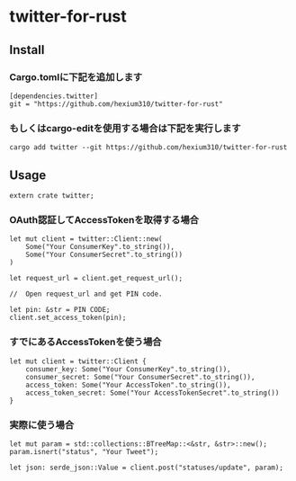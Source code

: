 # twitter-for-rust

## Install

### Cargo.tomlに下記を追加します

```
[dependencies.twitter]
git = "https://github.com/hexium310/twitter-for-rust"
```

### もしくはcargo-editを使用する場合は下記を実行します

```
cargo add twitter --git https://github.com/hexium310/twitter-for-rust

```

## Usage

```
extern crate twitter;
```

### OAuth認証してAccessTokenを取得する場合

```
let mut client = twitter::Client::new(
    Some("Your ConsumerKey".to_string()),
    Some("Your ConsumerSecret".to_string())
)

let request_url = client.get_request_url();

//  Open request_url and get PIN code.

let pin: &str = PIN CODE;
client.set_access_token(pin);
```

### すでにあるAccessTokenを使う場合

```
let mut client = twitter::Client {
    consumer_key: Some("Your ConsumerKey".to_string()),
    consumer_secret: Some("Your ConsumerSecret".to_string()),
    access_token: Some("Your AccessToken".to_string()),
    access_token_secret: Some("Your AccessTokenSecret".to_string())
}
```

### 実際に使う場合

```
let mut param = std::collections::BTreeMap::<&str, &str>::new();
param.isnert("status", "Your Tweet");

let json: serde_json::Value = client.post("statuses/update", param);
```